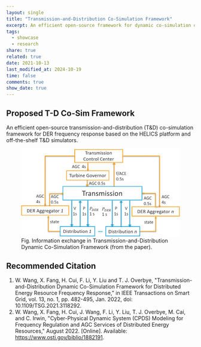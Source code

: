```yaml
---
layout: single
title: "Transmission-and-Distribution Co-Simulation Framework"
excerpt: An efficient open-source framework for dynamic co-simulation of transmission and distribution networks to manage DER frequency response.
tags:
  - showcase
  - research
share: true
related: true
date: 2021-10-13
last_modified_at: 2024-10-19
time: false
comments: true
show_date: true
---
```


## Proposed T-D Co-Sim Framework

An efficient open-source transmission-and-distribution (T&D) co-simulation framework for DER frequency response based on the HELICS platform and off-the-shelf T&D simulators.

<figure>
  <img src="/assets/images/showcase/tdcosim.png" alt="T-D Co-sim">
  <figcaption>Fig. Information exchange in Transmission-and-Distribution Dynamic Co-Simulation Framework (from the paper).</figcaption>
</figure>

## Recommended Citation


1. W. Wang, X. Fang, H. Cui, F. Li, Y. Liu and T. J. Overbye, "Transmission-and-Distribution Dynamic Co-Simulation Framework for Distributed Energy Resource Frequency Response," in IEEE Transactions on Smart Grid, vol. 13, no. 1, pp. 482-495, Jan. 2022, doi: 10.1109/TSG.2021.3118292.
1. W. Wang, X. Fang, H. Cui, J. Wang, F. Li, Y. Liu, T. J. Overbye, M. Cai, and C. Irwin, "Cyber-Physical Dynamic System (CPDS) Modeling for Frequency Regulation and AGC Services of Distributed Energy Resources," August 2022. [Online]. Available: https://www.osti.gov/biblio/1882191.
